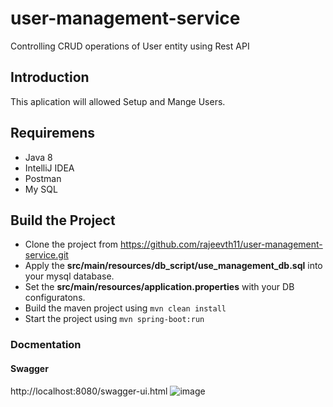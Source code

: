 # user-management-service
Controlling CRUD operations of User entity using Rest API

## Introduction

This aplication will allowed Setup and Mange Users.

## Requiremens
- Java 8
- IntelliJ IDEA 
- Postman
- My SQL

## Build the Project
- Clone the project from https://github.com/rajeevth11/user-management-service.git
- Apply the **src/main/resources/db_script/use_management_db.sql** into your mysql database.
- Set the **src/main/resources/application.properties** with your DB configuratons.
- Build the maven project using `mvn clean install`
- Start the project using  `mvn spring-boot:run`


### Docmentation
#### Swagger
http://localhost:8080/swagger-ui.html
![image](https://github.com/rajeevth11/user-management-service/assets/106370202/9152e54a-8607-4da6-b2ae-a147df7532d5)


